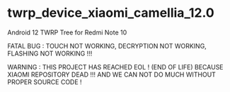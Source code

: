 # twrp_device_xiaomi_camellia_12.0
Android 12 TWRP Tree for Redmi Note 10

FATAL BUG : TOUCH NOT WORKING, DECRYPTION NOT WORKING, FLASHING NOT WORKING !!!

WARNING : THIS PROJECT HAS REACHED EOL ! (END OF LIFE) BECAUSE XIAOMI REPOSITORY DEAD !!! AND WE CAN NOT DO MUCH WITHOUT PROPER SOURCE CODE !
